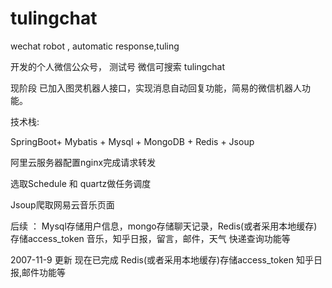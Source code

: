 # tulingchat
wechat robot , automatic response,tuling

开发的个人微信公众号， 测试号  微信可搜索  tulingchat

现阶段 已加入图灵机器人接口，实现消息自动回复功能，简易的微信机器人功能。

技术栈:

SpringBoot+ Mybatis + Mysql + MongoDB + Redis + Jsoup

阿里云服务器配置nginx完成请求转发

选取Schedule 和 quartz做任务调度

Jsoup爬取网易云音乐页面


 
后续 ： 
Mysql存储用户信息，mongo存储聊天记录，Redis(或者采用本地缓存)存储access_token
音乐，知乎日报，留言，邮件，天气 快递查询功能等

 2007-11-9 更新
现在已完成 Redis(或者采用本地缓存)存储access_token
知乎日报,邮件功能等
